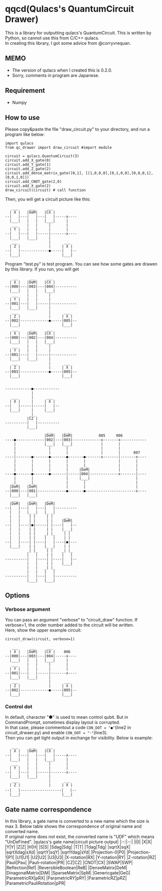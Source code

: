 # qqcd(Qulacs's QuantumCircuit Drawer)
This is a library for outputting qulacs's QuantumCircuit. This is written by Python, so cannot use this from C/C++ qulacs.  
In creating this library, I got some advice from @corryvrequan.  

## MEMO
- The version of qulacs when I created this is 0.2.0.  
- Sorry, comments in program are Japanese.

## Requirement
* Numpy

## How to use
Please copy&paste the file "draw_circuit.py" to your directory, and run a program like below:

```
import qulacs
from qc_drawer import draw_circuit #import module

circuit = qulacs.QuantumCircuit(3)
circuit.add_X_gate(0)
circuit.add_Y_gate(1)
circuit.add_Z_gate(2)
circuit.add_dense_matrix_gate([0,1], [[1,0,0,0],[0,1,0,0],[0,0,0,1],[0,0,1,0]])
circuit.add_CNOT_gate(2,0)
circuit.add_X_gate(2)
draw_circuit(circuit) # call function
```
Then, you will get a circuit picture like this:
```
   ___     ___     ___
  | X |   |DeM|   |CX |
--|   |---|   |---|   |-----x----
  |___|   |   |   |___|     |
   ___    |   |     |       |
  | Y |   |   |     |       |
--|   |---|   |-----|-------x----
  |___|   |___|     |
   ___              |      ___
  | Z |             |     | X |
--|   |-------------●-----|   |--
  |___|                   |___|
```
Program "test.py" is test program. You can see how some gates are drawen by this library. If you run, you will get
```
   ___     ___     ___
  | X |   |DeM|   |CX |
--|000|---|003|---|004|----------
  |___|   |   |   |___|
   ___    |   |     |
  | Y |   |   |     |
--|001|---|   |-----|------------
  |___|   |___|     |
   ___              |      ___
  | Z |             |     | X |
--|002|-------------●-----|005|--
  |___|                   |___|
   ___     ___     ___
  | X |   |DeM|   |CX |
--|000|---|002|---|004|----------
  |___|   |   |   |___|
   ___    |   |     |
  | Y |   |   |     |
--|001|---|   |-----|------------
  |___|   |___|     |
   ___              |      ___
  | Z |             |     | X |
--|003|-------------●-----|005|--
  |___|                   |___|


------------●------------
            |
   ___      |      ___
  | X |     |     | X |
--|   |-----|-----|   |--
  |___|     |     |___|
           _|_
          |CZ |
----------|   |----------
          |___|
                   ___     ___
                  |DeM|   |DeM|            005     006
----●-------------|002|---|003|-------------x-------x------------
    |             |___|   |___|             |       |
    |               |       |               |       |
    |               |       |               |       |      007
----|-------●-------●-------●-------●-------x-------|-------x----
    |       |       |       |       |               |       |
    |       |       |       |      _|_              |       |
    |       |       |       |     |DeM|             |       |
----●-------●-------●-------|-----|004|-------------x-------|----
    |       |               |     |___|                     |
   _|_     _|_              |       |                       |
  |DeM|   |DeM|             |       |                       |
--|000|---|001|-------------●-------●-----------------------x----
  |___|   |___|
   ___     ___     ___
  |DeM|   |DeM|   |DeM|
--|   |---|   |---|   |----------
  |   |   |_ _|   |_ _|
  |   |    | |     | |     ___
  |   |    | |     | |    |DeM|
--|   |----|●|-----| |----|   |--
  |   |    | |     | |    |_ _|
  |   |    | |    _| |_    | |
  |   |    | |    |   |    | |
--|   |----| |----|   |----|●|---
  |___|    | |    |_ _|    | |
          _| |_    | |    _| |_
          |   |    | |    |   |
----------|   |----| |----|   |--
          |   |    | |    |___|
          |   |   _| |_
          |   |   |   |
----------|   |---|   |----------
          |___|   |___|
```

## Options
### Verbose argument
You can pass an argument "verbose" to "circuit_draw" function. If verbose=1, the order number added to the circuit will be written.  
Here, show the upper example circuit:
```
circuit_draw(circuit, verbose=1)
```
```
   ___     ___     ___
  | X |   |DeM|   |CX |    006
--|000|---|003|---|004|-----x----
  |___|   |   |   |___|     |
   ___    |   |     |       |
  | Y |   |   |     |       |
--|001|---|   |-----|-------x----
  |___|   |___|     |
   ___              |      ___
  | Z |             |     | X |
--|002|-------------●-----|005|--
  |___|                   |___|
```

### Control dot
In default, character "●" is used to mean control qubit. But in CommandPrompt, sometimes display layout is corrupted.  
In that case, please commentout a code `CON_DOT = "●"`(line2 in circuit_drwaer.py) and enable `CON_DOT = "･"`(line3).  
Then you can get tight output in exchange for visibility. Below is example:
```
   ___     ___     ___
  | X |   |DeM|   |CX |       
--|   |---|   |---|   |-----x----
  |___|   |   |   |___|     |
   ___    |   |     |       |
  | Y |   |   |     |       |
--|   |---|   |-----|-------x----
  |___|   |___|     |
   ___              |      ___
  | Z |             |     | X |
--|   |-------------･-----|   |--
  |___|                   |___|
```

## Gate name correspondence
In this library, a gate name is converted to a new name which the size is max 3. Below table shows the correspondence of original name and converted name.  
If original name does not exist, the converted name is "UDF" which means "UnDeFined".
|qulacs's gate name|circuit picture output|
|:-:|:-:|
|I|I|
|X|X|
|Y|Y|
|Z|Z|
|H|H|
|S|S|
|Sdag|Sdg|
|T|T|
|Tdag|Tdg|
|sqrtX|sqX|
|sqrtXdag|sXd|
|sqrtY|sqY|
|sqrtYdag|sYd|
|Projection-0|P0|
|Projection-1|P1|
|U1|U1|
|U2|U2|
|U3|U3|
|X-rotation|RX|
|Y-rotation|RY|
|Z-rotation|RZ|
|Pauli|Pau|
|Pauli-rotation|PR|
|CZ|CZ|
|CNOT|CX|
|SWAP|SWP|
|Reflection|Ref|
|ReversibleBoolean|ReB|
|DenseMatrix|DeM|
|DinagonalMatrix|DiM|
|SparseMatrix|SpM|
|Genericgate|GeG|
|ParametricRX|pRX|
|ParametricRY|pRY|
|ParametricRZ|pRZ|
|ParametricPauliRotation|pPR|
